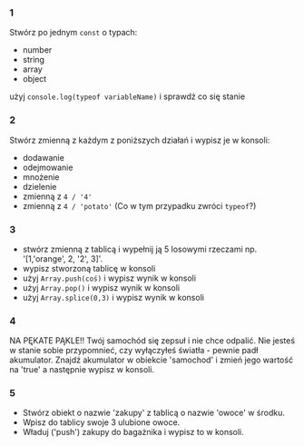 ### 1 
Stwórz po jednym `const` o typach:
- number
- string
- array
- object

użyj `console.log(typeof variableName)` i sprawdź co się stanie

### 2 
Stwórz zmienną z każdym z poniższych działań i wypisz je w  konsoli:

- dodawanie
- odejmowanie
- mnożenie
- dzielenie
- zmienną z `4 / '4'`
- zmienną z `4 / 'potato'` (Co w tym przypadku zwróci `typeof`?)

### 3 
- stwórz zmienną z tablicą i wypełnij ją 5 losowymi rzeczami np. '[1,'orange', 2, '2', 3]'.
- wypisz stworzoną tablicę w konsoli
- użyj `Array.push(coś)` i wypisz wynik w konsoli
- użyj `Array.pop()` i wypisz wynik w konsoli
- użyj `Array.splice(0,3)` i wypisz wynik w konsoli

### 4 
NA PĘKATE PĄKLE!! Twój samochód się zepsuł i nie chce odpalić. Nie jesteś w stanie sobie przypomnieć, czy wyłączyłeś światła - pewnie padł akumulator.
Znajdź akumulator w obiekcie 'samochod' i zmień jego wartość na 'true' a następnie wypisz w konsoli.

### 5
- Stwórz obiekt o nazwie 'zakupy' z tablicą o nazwie 'owoce' w środku.
- Wpisz do tablicy swoje 3 ulubione owoce.
- Właduj ('push') zakupy do bagażnika i  wypisz to w konsoli.
